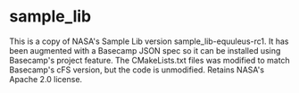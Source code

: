 # sample_lib
This is a copy of NASA's Sample Lib version sample_lib-equuleus-rc1. It has been augmented with a Basecamp JSON spec so it can be installed using Basecamp's project feature. The CMakeLists.txt files was modified to match Basecamp's cFS version, but the code is unmodified. Retains NASA's Apache 2.0 license.
